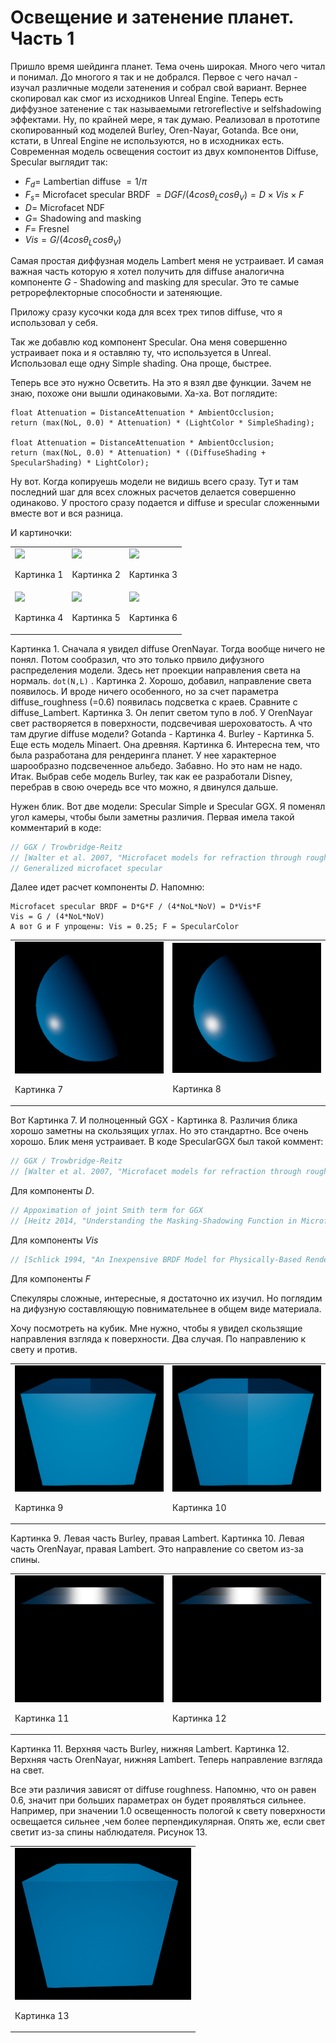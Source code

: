 # Освещение и затенение планет. Часть 1

Пришло время шейдинга планет. Тема очень широкая. Много чего читал и понимал. До многого я так и не добрался. Первое с чего начал - изучал различные модели затенения и собрал свой вариант. Вернее скопировал как смог из исходников Unreal Engine. Теперь есть диффузное затенение с так называемыми retroreflective и selfshadowing эффектами. Ну, по крайней мере, я так думаю. Реализовал в прототипе скопированный код моделей Burley, Oren-Nayar, Gotanda. Все они, кстати, в Unreal Engine не используются, но в исходниках есть. 
Современная модель освещения состоит из двух компонентов Diffuse, Specular выглядит так:

- $F_d =$ Lambertian diffuse $= 1 / \pi$
- $F_s =$ Microfacet specular BRDF $= {DGF} / {(4cos\theta_L cos\theta_V)} = D \times {Vis} \times F$
- $D =$ Microfacet NDF
- $G =$ Shadowing and masking
- $F =$ Fresnel
- $Vis = G / {(4cos\theta_L cos\theta_V)}$

Cамая простая диффузная модель Lambert меня не устраивает. И самая важная часть которую я хотел получить для diffuse аналогична компоненте $G$ - Shadowing and masking для specular. Это те самые ретрорефлекторные способности и затеняющие. 

Приложу сразу кусочки кода для всех трех типов diffuse, что я использовал у себя. 

<!-- ### Burley

*// [Burley 2012, "Physically-Based Shading at Disney"]*

```hlsl
float3 main(float3 DiffuseColor,float Roughness,float3 N,float3 V,float3 L)
{
    float NoL = dot(N, L);
    float NoV = dot(N,V);
    float VoL = dot(V, L);
    float InvLenH = rsqrt( 2 + 2 *  VoL );
    float NoH = saturate( (  NoL +  NoV ) * InvLenH );
    float VoH = saturate( InvLenH + InvLenH *  VoL );
    NoL = saturate( NoL );
    NoV = saturate( abs( NoV ) + 1e-5 );
    float FD90 = 0.5 + 2 * VoH * VoH * Roughness;
    float FdV = 1 + (FD90 - 1) * Pow5( 1 - NoV );
    float FdL = 1 + (FD90 - 1) * Pow5( 1 - NoL );
    return DiffuseColor * ( (1 / PI) * FdV * FdL );
}
```

### Oren-Nayar

*// [Gotanda 2012, "Beyond a Simple Physically Based Blinn-Phong Model in Real-Time"]*

```hlsl
float3 main(float3 N, float3 L, float3 V, float3 DiffuseColor, float Roughness,)
{
	float NoL = dot(N, L);
	float NoV = dot(N,V);
	float VoL = dot(V, L);
	float InvLenH = rsqrt( 2 + 2 *  VoL );
	float NoH = saturate( (  NoL +  NoV ) * InvLenH );
	float VoH = saturate( InvLenH + InvLenH *  VoL );
    NoL = saturate( NoL );
    NoV = saturate( abs( NoV ) + 1e-5 );
    float a = Roughness * Roughness;
	float s = ( 1.29 + 0.5 * a );
	float s2 = s * s;
	VoL = 2.0 * VoH * VoH - 1.0;		// double angle identity
	float Cosri = VoL - NoV * NoL;
	float C1 = 1.0 - 0.5 * s2 / (s2 + 0.33);
	float C2 = 0.45 * s2 / (s2 + 0.09) * Cosri * ( Cosri >= 0.0 ? rcp( max( NoL, NoV ) ) : 1.0 );
	return DiffuseColor / PI * ( C1 + C2 ) * ( 1.0 + Roughness * 0.5 );
}
```

### Gotanda

*// [Gotanda 2014, "Designing Reflectance Models for New Consoles"]*

```hlsl
float3 main(float3 N, float3 L, float3 V, float3 DiffuseColor, float Roughness,)
{
	float NoL = dot(N, L);
	float NoV = dot(N,V);
	float VoL = dot(V, L);
	float InvLenH = rsqrt( 2 + 2 *  VoL );
	float NoH = saturate( (  NoL +  NoV ) * InvLenH );
	float VoH = saturate( InvLenH + InvLenH *  VoL );
    NoL = saturate( NoL );
    NoV = saturate( abs( NoV ) + 1e-5 );
	float a = Roughness * Roughness;
	float a2 = a * a;
	float F0 = 0.04;
	 VoL = 2 * VoH * VoH - 1;		// double angle identity
	float Cosri = VoL - NoV * NoL;
	float a2_13 = a2 + 1.36053;
	float Fr = ( 1 - ( 0.542026*a2 + 0.303573*a ) / a2_13 ) * ( 1 - pow( 1 - NoV, 5 - 4*a2 ) / a2_13 ) * ( ( -0.733996*a2*a + 1.50912*a2 - 1.16402*a ) * pow( 1 - NoV, 1 + rcp(39*a2*a2+1) ) + 1 );
	//float Fr = ( 1 - 0.36 * a ) * ( 1 - pow( 1 - NoV, 5 - 4*a2 ) / a2_13 ) * ( -2.5 * Roughness * ( 1 - NoV ) + 1 );
	float Lm = ( max( 1 - 2*a, 0 ) * ( 1 - Pow5( 1 - NoL ) ) + min( 2*a, 1 ) ) * ( 1 - 0.5*a * (NoL - 1) ) * NoL;
	float Vd = ( a2 / ( (a2 + 0.09) * (1.31072 + 0.995584 * NoV) ) ) * ( 1 - pow( 1 - NoL, ( 1 - 0.3726732 * NoV * NoV ) / ( 0.188566 + 0.38841 * NoV ) ) );
	float Bp = Cosri < 0 ? 1.4 * NoV * NoL * Cosri : Cosri;
	float Lr = (21.0 / 20.0) * (1 - F0) * ( Fr * Lm + Vd + Bp );
	return DiffuseColor / PI * Lr;
}
``` -->

Так же добавлю код компонент Specular. Она меня совершенно устраивает пока и я оставляю ту, что используется в Unreal. Использовал еще одну Simple shading. Она проще, быстрее.

<!-- ### Specular GGX

```hlsl
float3 main(float NoL, float NoV, float VoL, float Roughness, float3 SpecularColor)
{
	//Init
		float InvLenH = rsqrt( 2 + 2 * VoL );
		float NoH = saturate( ( NoL + NoV ) * InvLenH );
		float VoH = saturate( InvLenH + InvLenH * VoL );
		
		NoL = saturate( NoL );
		NoV = saturate( abs( NoV ) + 1e-5 );

	float a2 = Pow4( Roughness );

	float Energy = 1; // = EnergyNormalization( a2, Context.VoH);

	// =========================================
	// Generalized microfacet specular

	// GGX / Trowbridge-Reitz
	// [Walter et al. 2007, "Microfacet models for refraction through rough surfaces"]
		float d = ( NoH * a2 - NoH ) * NoH + 1;	// 2 mad
	float D_GGX = a2 / ( PI*d*d );					// 4 mul, 1 rcp
	float D = D_GGX * Energy;	// float D = D_GGX( a2, Context.NoH ) * Energy;

	// Appoximation of joint Smith term for GGX
	// [Heitz 2014, "Understanding the Masking-Shadowing Function in Microfacet-Based BRDFs"]
		float a = sqrt(a2);
		float Vis_SmithV = NoL * ( NoV * ( 1 - a ) + a );
		float Vis_SmithL = NoV * ( NoL * ( 1 - a ) + a );
	float Vis_SmithJointApprox = 0.5 * rcp( Vis_SmithV + Vis_SmithL );
	float Vis = Vis_SmithJointApprox;

	// [Schlick 1994, "An Inexpensive BRDF Model for Physically-Based Rendering"]
		float Fc = Pow5( 1 - VoH );					// 1 sub, 3 mul
		//return Fc + (1 - Fc) * SpecularColor;		// 1 add, 3 mad
		// Anything less than 2% is physically impossible and is instead considered to be shadowing
	float3 F_Schlick = saturate( 50.0 * SpecularColor.g ) * Fc + (1 - Fc) * SpecularColor;
	float3 F = F_Schlick;

	float3 SpecularGGX = (D * Vis) * F;

	return SpecularGGX;
}
```

### Specular Simple

```hlsl
float3 main(float N, float V, float L, float Roughness, float3 Diffuse_Lambert, float3 SpecularColor)
{
	float3 H = normalize(V + L);
	float NoH = saturate( dot(N, H) );
	float RR = Roughness*Roughness;
	float a2 = RR*RR;
	
	// GGX / Trowbridge-Reitz
	// [Walter et al. 2007, "Microfacet models for refraction through rough surfaces"]
	// Generalized microfacet specular
	float d = ( NoH * a2 - NoH ) * NoH + 1;	// 2 mad
	float D = a2 / ( PI*d*d ); // 4 mul, 1 rcp

	float Vis = 0.25;
	float3 F = SpecularColor;

	return Diffuse_Lambert + (D * Vis) * F;
}
``` -->

Теперь все это нужно Осветить. На это я взял две функции. Зачем не знаю, похоже они вышли одинаковыми. Ха-ха. Вот поглядите:

    float Attenuation = DistanceAttenuation * AmbientOcclusion;
    return (max(NoL, 0.0) * Attenuation) * (LightColor * SimpleShading);

    float Attenuation = DistanceAttenuation * AmbientOcclusion;
    return (max(NoL, 0.0) * Attenuation) * ((DiffuseShading + SpecularShading) * LightColor);    

Ну вот. Когда копируешь модели не видишь всего сразу. Тут и там последний шаг для всех сложных расчетов делается совершенно одинаково. 
У простого сразу подается и diffuse и specular сложенными вместе вот и вся разница. 

И картиночки:
<table> <tbody>
  <tr>
    <td><img src='shading1/1.png'><p>Картинка 1</p></td>
    <td><img src='shading1/2.png'><p>Картинка 2</p></td>
    <td><img src='shading1/3.png'><p>Картинка 3</p></td>
  </tr>
  <tr>
    <td><img src='shading1/4.png'><p>Картинка 4</p></td>
    <td><img src='shading1/5.png'><p>Картинка 5</p></td>
    <td><img src='shading1/6.png'><p>Картинка 6</p></td>
  </tr>
</tbody> </table>

Картинка 1. Сначала я увидел diffuse OrenNayar. Тогда вообще ничего не понял. Потом сообразил, что это только првило дифузного распределения модели. Здесь нет проекции направления света на нормаль. `dot(N,L)` . 
Картинка 2. Хорошо, добавил, направление света появилось. И вроде ничего особенного, но за счет параметра diffuse_roughness (=0.6) появилась подсветка с краев. Сравните с diffuse_Lambert. Картинка 3. Он лепит светом тупо в лоб. У OrenNayar свет растворяется в поверхности, подсвечивая шероховатость. 
А что там другие diffuse модели? Gotanda - Картинка 4. Burley - Картинка 5. 
Еще есть модель Minaert. Она древняя. Картинка 6. Интересна тем, что была разработана для рендеринга планет. У нее характерное шарообразно подсвеченное альбедо. Забавно. Но это нам не надо.
Итак. Выбрав себе модель Burley, так как ее разработали Disney, перебрав в свою очередь все что можно, я двинулся дальше. 

Нужен блик. Вот две модели: Specular Simple и Specular GGX. Я поменял угол камеры, чтобы были заметны различия. Первая имела такой комментарий в коде:

```c
// GGX / Trowbridge-Reitz
// [Walter et al. 2007, "Microfacet models for refraction through rough surfaces"]
// Generalized microfacet specular 
```

Далее идет расчет компоненты $D$. Напомню: 

    Microfacet specular BRDF = D*G*F / (4*NoL*NoV) = D*Vis*F
    Vis = G / (4*NoL*NoV)
    А вот G и F упрощены: Vis = 0.25; F = SpecularColor

<table> <tbody>
  <tr>
    <td><img src='shading1/7.png'><p>Картинка 7</p></td>
    <td><img src='shading1/8.png'><p>Картинка 8</p></td>
  </tr>
</tbody> </table>

Вот Картинка 7. И полноценный GGX - Картинка 8. Различия блика хорошо заметны на скользящих углах. Но это стандартно. Все очень хорошо. Блик меня устраивает. В коде SpecularGGX был такой коммент:

```c
// GGX / Trowbridge-Reitz
// [Walter et al. 2007, "Microfacet models for refraction through rough surfaces"]
```
Для компоненты $D$.

```c
// Appoximation of joint Smith term for GGX
// [Heitz 2014, "Understanding the Masking-Shadowing Function in Microfacet-Based BRDFs"]
```

Для компоненты $Vis$

```c
// [Schlick 1994, "An Inexpensive BRDF Model for Physically-Based Rendering"]
```

Для компоненты $F$ 

Спекуляры сложные, интересные, я достаточно их изучил. Но поглядим на дифузную составляющую повнимательнее в общем виде материала. 

Хочу посмотреть на кубик. Мне нужно, чтобы я увидел скользящие направления взгляда к поверхности. Два случая. По направлению к свету и против. 

<table><tbody>
  <tr>
    <td><img src='shading1/9.png'><p>Картинка 9</p></td>
    <td><img src='shading1/10.png'><p>Картинка 10</p></td>
  </tr>
</tbody></table>

Картинка 9. Левая часть Burley, правая Lambert. Картинка 10. Левая часть OrenNayar, правая Lambert. Это направление со светом из-за спины.

<table><tbody>
  <tr>
    <td><img src='shading1/11.png'><p>Картинка 11</p></td>
    <td><img src='shading1/12.png'><p>Картинка 12</p></td>
  </tr>
</tbody></table>

Картинка 11. Верхняя часть Burley, нижняя Lambert. Картинка 12. Верхняя часть OrenNayar, нижняя Lambert. Теперь направление взгляда на свет.

Все эти различия зависят от diffuse roughness. Напомню, что он равен 0.6, значит при больших параметрах он будет проявляться сильнее. Например, при значении 1.0 освещенность пологой к свету поверхности освещается сильнее ,чем более перпендикулярная. Опять же, если свет светит из-за спины наблюдателя. Рисунок 13.
<table> <tbody> 
  <tr>
	<td><img src='shading1/13.png'><p>Картинка 13</p></td>
  </tr>
</tbody> </table>
